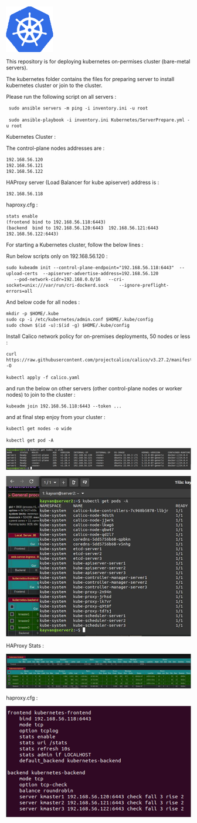 ![alt text](https://raw.githubusercontent.com/kayvansol/Ingress/main/pics/kubernetes.gif?raw=true)

This repository is for deploying kubernetes on-permises cluster (bare-metal servers). 

The kubernetes folder contains the files for preparing server to install kubernetes cluster or join to the cluster.

Please run the following script on all servers :

```
 sudo ansible servers -m ping -i inventory.ini -u root
 
 sudo ansible-playbook -i inventory.ini Kubernetes/ServerPrepare.yml -u root
```

Kubernetes Cluster :

The control-plane nodes addresses are :

    192.168.56.120
    192.168.56.121
    192.168.56.122

HAProxy server (Load Balancer for kube apiserver) address is : 
```
192.168.56.118 
```

haproxy.cfg :

    stats enable
    (frontend bind to 192.168.56.118:6443)
    (backend  bind to 192.168.56.120:6443  192.168.56.121:6443  192.168.56.122:6443)

For starting a Kubernetes cluster, follow the below lines :

Run below scripts only on 192.168.56.120 :

```
sudo kubeadm init --control-plane-endpoint="192.168.56.118:6443"  --upload-certs  --apiserver-advertise-address=192.168.56.120
   --pod-network-cidr=192.168.0.0/16   --cri-socket=unix:///var/run/cri-dockerd.sock    --ignore-preflight-errors=all  
```

And below code for all nodes :

```
mkdir -p $HOME/.kube
sudo cp -i /etc/kubernetes/admin.conf $HOME/.kube/config
sudo chown $(id -u):$(id -g) $HOME/.kube/config
```

Install Calico network policy for on-premises deployments, 50 nodes or less :
```
curl https://raw.githubusercontent.com/projectcalico/calico/v3.27.2/manifests/calico.yaml -O

kubectl apply -f calico.yaml
```

and run the below on other servers (other control-plane nodes or worker nodes) to join to the cluster :

```
kubeadm join 192.168.56.118:6443 --token ...
```

and at final step enjoy from your cluster :

```
kubectl get nodes -o wide

kubectl get pod -A
```
![alt text](https://github.com/kayvansol/Ansibles/blob/main/Images/1.jpeg?raw=true)

![alt text](https://github.com/kayvansol/Ansibles/blob/main/Images/2.jpeg?raw=true)

HAProxy Stats :

![alt text](https://github.com/kayvansol/Ansibles/blob/main/Images/3.jpeg?raw=true)

haproxy.cfg :

![alt text](https://github.com/kayvansol/Ansibles/blob/main/Images/4.jpeg?raw=true)

